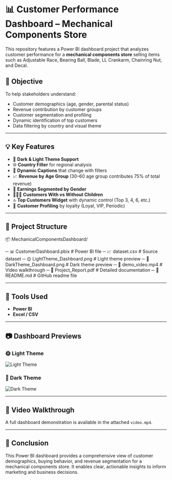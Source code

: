 # 📊 Customer Performance Dashboard – Mechanical Components Store

This repository features a Power BI dashboard project that analyzes customer performance for a **mechanical components store** selling items such as Adjustable Race, Bearing Ball, Blade, LL Crankarm, Chainring Nut, and Decal.

## 🎯 Objective

To help stakeholders understand:
- Customer demographics (age, gender, parental status)
- Revenue contribution by customer groups
- Customer segmentation and profiling
- Dynamic identification of top customers
- Data filtering by country and visual theme

---

## 💡 Key Features

- 🌙 **Dark & Light Theme Support**
- 🌐 **Country Filter** for regional analysis
- 🔄 **Dynamic Captions** that change with filters
- 📈 **Revenue by Age Group** (30–60 age group contributes 75% of total revenue)
- 🚻 **Earnings Segmented by Gender**
- 👨‍👩‍👧 **Customers With vs Without Children**
- 🔝 **Top Customers Widget** with dynamic control (Top 3, 4, 6, etc.)
- 🧩 **Customer Profiling** by loyalty (Loyal, VIP, Periodic)

---

## 📁 Project Structure

📦 MechanicalComponentsDashboard/

─ 📊 CustomerDashboard.pbix # Power BI file
─ 📈 dataset.csv # Source dataset
─ 🌞 LightTheme_Dashboard.png # Light theme preview
─ 🌚 DarkTheme_Dashboard.png # Dark theme preview
─ 🎥 demo_video.mp4 # Video walkthrough
─ 📄 Project_Report.pdf # Detailed documentation
─ 📘 README.md # GitHub readme file



---

## 🧰 Tools Used

- **Power BI**
- **Excel / CSV**

---

## 📷 Dashboard Previews

### 🌞 Light Theme

![Light Theme](LightTheme_Dashboard.png)

### 🌚 Dark Theme

![Dark Theme](DarkTheme_Dashboard.png)

---

## 🎥 Video Walkthrough

A full dashboard demonstration is available in the attached `video.mp4`.

---

## 📌 Conclusion

This Power BI dashboard provides a comprehensive view of customer demographics, buying behavior, and revenue segmentation for a mechanical components store. It enables clear, actionable insights to inform marketing and business decisions.

